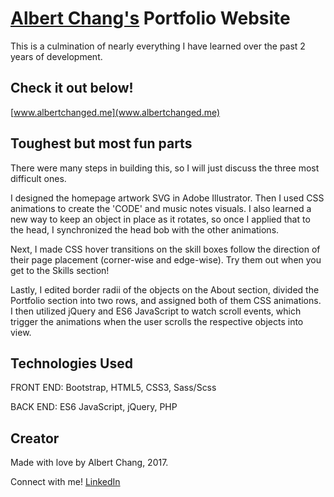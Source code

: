 # [Albert Chang's](https://www.linkedin.com/in/albertchanged) Portfolio Website

This is a culmination of nearly everything I have learned over the past 2 years of development.

## Check it out below!

[www.albertchanged.me](www.albertchanged.me)

## Toughest but most fun parts

There were many steps in building this, so I will just discuss the three most difficult ones.

I designed the homepage artwork SVG in Adobe Illustrator. Then I used CSS animations to create the 'CODE' and music notes visuals. I also learned a new way to keep an object in place as it rotates, so once I applied that to the head, I synchronized the head bob with the other animations.

Next, I made CSS hover transitions on the skill boxes follow the direction of their page placement (corner-wise and edge-wise). Try them out when you get to the Skills section!

Lastly, I edited border radii of the objects on the About section, divided the Portfolio section into two rows, and assigned both of them CSS animations. I then utilized jQuery and ES6 JavaScript to watch scroll events, which trigger the animations when the user scrolls the respective objects into view.

## Technologies Used

FRONT END: Bootstrap, HTML5, CSS3, Sass/Scss

BACK END: ES6 JavaScript, jQuery, PHP

## Creator

Made with love by Albert Chang, 2017.

Connect with me! [LinkedIn](https://www.linkedin.com/in/albertchanged)
